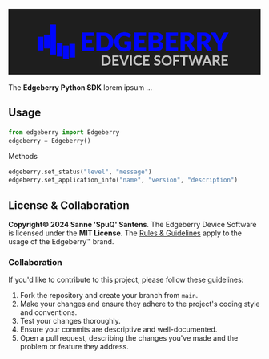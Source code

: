 ![Edgeberry Banner](https://raw.githubusercontent.com/Edgeberry/.github/main/brand/EdgeBerry_banner_device_software.png)

The **Edgeberry Python SDK** lorem ipsum ...

## Usage
```python
from edgeberry import Edgeberry
edgeberry = Edgeberry()
```
Methods
```python
edgeberry.set_status("level", "message")
edgeberry.set_application_info("name", "version", "description")
```


## License & Collaboration
**Copyright© 2024 Sanne 'SpuQ' Santens**. The Edgeberry Device Software is licensed under the **MIT License**. The [Rules & Guidelines](https://github.com/Edgeberry/.github/blob/main/brand/Edgeberry_Trademark_Rules_and_Guidelines.md) apply to the usage of the Edgeberry™ brand.

### Collaboration

If you'd like to contribute to this project, please follow these guidelines:
1. Fork the repository and create your branch from `main`.
2. Make your changes and ensure they adhere to the project's coding style and conventions.
3. Test your changes thoroughly.
4. Ensure your commits are descriptive and well-documented.
5. Open a pull request, describing the changes you've made and the problem or feature they address.